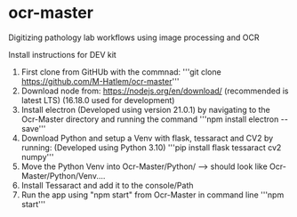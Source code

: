 # ocr-master

Digitizing pathology lab workflows using image processing and OCR

Install instructions for DEV kit
1. First clone from GitHUb with the commnad:
    '''git clone https://github.com/M-Hatlem/ocr-master'''
2. Download node from: https://nodejs.org/en/download/ (recommended is latest LTS) (16.18.0 used for development)
3. Install electron (Developed using version 21.0.1) by navigating to the Ocr-Master directory and running the command 
    '''npm install electron --save'''
4. Download Python and setup a Venv with flask, tessaract and CV2 by running: (Developed using Python 3.10)
    '''pip install flask tessaract cv2 numpy'''
5. Move the Python Venv into Ocr-Master/Python/ --> should look like Ocr-Master/Python/Venv....
6. Install Tessaract and add it to the console/Path
7. Run the app using "npm start" from Ocr-Master in command line
    '''npm start'''
